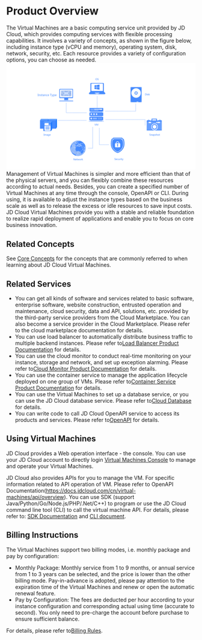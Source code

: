 # Product Overview
The Virtual Machines are a basic computing service unit provided by JD Cloud, which provides computing services with flexible processing capabilities. It involves a variety of concepts, as shown in the figure below, including instance type (vCPU and memory), operating system, disk, network, security, etc. Each resource provides a variety of configuration options, you can choose as needed.
![](../../../../image/vm/Product-Introduction-Overview.png)
Management of Virtual Machines is simpler and more efficient than that of the physical servers, and you can flexibly combine these resources according to actual needs. Besides, you can create a specified number of Virtual Machines at any time through the console, OpenAPI or CLI. During using, it is available to adjust the instance types based on the business scale as well as to release the excess or idle resources to save input costs. JD Cloud Virtual Machines provide you with a stable and reliable foundation to realize rapid deployment of applications and enable you to focus on core business innovation.

## Related Concepts
See [Core Concepts](Core-Concepts.md) for the concepts that are commonly referred to when learning about JD Cloud Virtual Machines.
## Related Services
* You can get all kinds of software and services related to basic software, enterprise software, website construction, entrusted operation and maintenance, cloud security, data and API, solutions, etc. provided by the third-party service providers from the Cloud Marketplace. You can also become a service provider in the Cloud Marketplace. Please refer to the cloud marketplace documentation for details.
* You can use load balancer to automatically distribute business traffic to multiple backend instances. Please refer to[Load Balancer Product Documentation](../../../Networking/ALB/Introduction/Product-Overview.md) for details.
* You can use the cloud monitor to conduct real-time monitoring on your instance, storage and network, and set up exception alarming. Please refer to[Cloud Monitor Product Documentation](../../../Management/Monitoring/Introduction/Product-Overview.md) for details.
* You can use the container service to manage the application lifecycle deployed on one group of VMs. Please refer to[Container Service Product Documentation](../../Native-Container/Introduction/Product-Overview.md) for details.
* You can use the Virtual Machines to set up a database service, or you can use the JD Cloud database service. Please refer to[Cloud Database](../../../Database-and-Cache-Service/RDS/Introduction/Product-Overview.md) for details.
* You can write code to call JD Cloud OpenAPI service to access its products and services. Please refer to[OpenAPI](https://docs.jdcloud.com/virtual-machines/api/overview) for details.

## Using Virtual Machines
JD Cloud provides a Web operation interface - the console. You can use your JD Cloud account to directly login [Virtual Machines Console](https://cns-console.jdcloud.com/compute/list) to manage and operate your Virtual Machines.

JD Cloud also provides APIs for you to manage the VM. For specific information related to API operation of VM. Please refer to OpenAPI Documentation(https://docs.jdcloud.com/cn/virtual-machines/api/overview). You can use SDK (support Java/Python/Go/Node.js/PHP/.Net/C++) to program or use the JD Cloud command line tool (CLI) to call the virtual machine API. For details, please refer to: [SDK Documentation](https://docs.jdcloud.com?act=3) and [CLI document](https://docs.jdcloud.com/cn/cli/introduction).

## Billing Instructions
The Virtual Machines support two billing modes, i.e. monthly package and pay by configuration:

* Monthly Package: Monthly service from 1 to 9 months, or annual service from 1 to 3 years can be selected, and the price is lower than the other billing mode. Pay-in-advance is adopted, please pay attention to the expiration time of the Virtual Machines and renew or open the automatic renewal feature.
* Pay by Configuration: The fees are deducted per hour according to your instance configuration and corresponding actual using time (accurate to second). You only need to pre-charge the account before purchase to ensure sufficient balance.

For details, please refer to[Billing Rules](../Pricing/Billing-Rules.md). 


